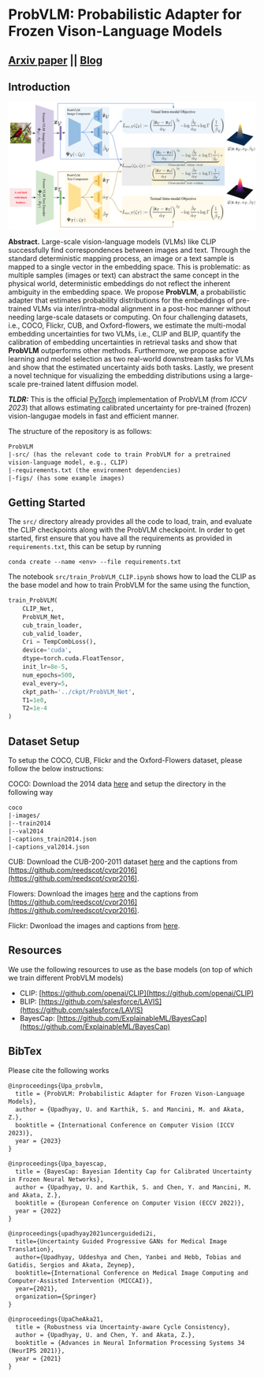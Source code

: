 # ProbVLM: Probabilistic Adapter for Frozen Vison-Language Models
## [Arxiv paper](https://arxiv.org/pdf/2307.00398.pdf) || [Blog](https://www.eml-unitue.de/publication/ProbVLM)

## Introduction
![probvlm teaser](./figs/probvlm.png)

**Abstract.** Large-scale vision-language models (VLMs) like CLIP successfully find correspondences between images and text. Through the standard deterministic mapping process, an image or a text sample is mapped to a single vector in the embedding space. This is problematic: as multiple samples (images or text) can abstract the same concept in the physical world, deterministic embeddings do not reflect the inherent ambiguity in the embedding space. We propose **ProbVLM**, a probabilistic adapter that estimates probability distributions for the embeddings of pre-trained VLMs via inter/intra-modal alignment in a post-hoc manner without needing large-scale datasets or computing. On four challenging datasets, i.e., COCO, Flickr, CUB, and Oxford-flowers, we estimate the multi-modal embedding uncertainties for two VLMs, i.e., CLIP and BLIP, quantify the calibration of embedding uncertainties in retrieval tasks and show that **ProbVLM** outperforms other methods. Furthermore, we propose active learning and model selection as two real-world downstream tasks for VLMs and show that the estimated uncertainty aids both tasks. Lastly, we present a novel technique for visualizing the embedding distributions using a large-scale pre-trained latent diffusion model.

***TLDR:*** This is the official [PyTorch](https://pytorch.org/) implementation of ProbVLM (from *ICCV 2023*) that allows estimating calibrated uncertainty for pre-trained (frozen) vision-langugae models in fast and efficient manner.

The structure of the repository is as follows:
```
ProbVLM
|-src/ (has the relevant code to train ProbVLM for a pretrained vision-language model, e.g., CLIP)
|-requirements.txt (the environment dependencies)
|-figs/ (has some example images)
```

## Getting Started

The `src/` directory already provides all the code to load, train, and evaluate the CLIP checkpoints along with the ProbVLM checkpoint. In order to get started, first ensure that you have all the requirements as provided in `requirements.txt`, this can be setup by running
```
conda create --name <env> --file requirements.txt
```

The notebook `src/train_ProbVLM_CLIP.ipynb` shows how to load the CLIP as the base model and how to train ProbVLM for the same using the function,
```python
train_ProbVLM(
    CLIP_Net,
    ProbVLM_Net,
    cub_train_loader,
    cub_valid_loader,
    Cri = TempCombLoss(),
    device='cuda',
    dtype=torch.cuda.FloatTensor,
    init_lr=8e-5,
    num_epochs=500,
    eval_every=5,
    ckpt_path='../ckpt/ProbVLM_Net',
    T1=1e0,
    T2=1e-4
)
```


## Dataset Setup
To setup the COCO, CUB, Flickr and the Oxford-Flowers dataset, please follow the below instructions:

COCO: Download the 2014 data [here](https://cocodataset.org/#home) and setup the directory in the following way
```
coco
|-images/
|--train2014 
|--val2014 
|-captions_train2014.json 
|-captions_val2014.json

```

CUB: Download the CUB-200-2011 dataset [here](http://www.vision.caltech.edu/datasets/cub_200_2011/) and the captions from [https://github.com/reedscot/cvpr2016](https://github.com/reedscot/cvpr2016).  

Flowers: Download the images [here](https://www.robots.ox.ac.uk/~vgg/data/flowers/102/index.html) and the captions from [https://github.com/reedscot/cvpr2016](https://github.com/reedscot/cvpr2016).  


Flickr: Dwonload the images and captions from [here](https://www.kaggle.com/datasets/hsankesara/flickr-image-dataset). 

## Resources

We use the following resources to use as the base models (on top of which we train different ProbVLM models)

- CLIP: [https://github.com/openai/CLIP](https://github.com/openai/CLIP)
- BLIP: [https://github.com/salesforce/LAVIS](https://github.com/salesforce/LAVIS)
- BayesCap: [https://github.com/ExplainableML/BayesCap](https://github.com/ExplainableML/BayesCap) 

## BibTex

Please cite the following works 

```
@inproceedings{Upa_probvlm,
  title = {ProbVLM: Probabilistic Adapter for Frozen Vison-Language Models},
  author = {Upadhyay, U. and Karthik, S. and Mancini, M. and Akata, Z.},
  booktitle = {International Conference on Computer Vision (ICCV 2023)},
  year = {2023}
}
```


```
@inproceedings{Upa_bayescap,
  title = {BayesCap: Bayesian Identity Cap for Calibrated Uncertainty in Frozen Neural Networks},
  author = {Upadhyay, U. and Karthik, S. and Chen, Y. and Mancini, M. and Akata, Z.},
  booktitle = {European Conference on Computer Vision (ECCV 2022)},
  year = {2022}
}
```

```
@inproceedings{upadhyay2021uncerguidedi2i,
  title={Uncertainty Guided Progressive GANs for Medical Image Translation},
  author={Upadhyay, Uddeshya and Chen, Yanbei and Hebb, Tobias and Gatidis, Sergios and Akata, Zeynep},
  booktitle={International Conference on Medical Image Computing and Computer-Assisted Intervention (MICCAI)},
  year={2021},
  organization={Springer}
}
```

```
@inproceedings{UpaCheAka21,
  title = {Robustness via Uncertainty-aware Cycle Consistency},
  author = {Upadhyay, U. and Chen, Y. and Akata, Z.},
  booktitle = {Advances in Neural Information Processing Systems 34 (NeurIPS 2021)},
  year = {2021}
}
```

